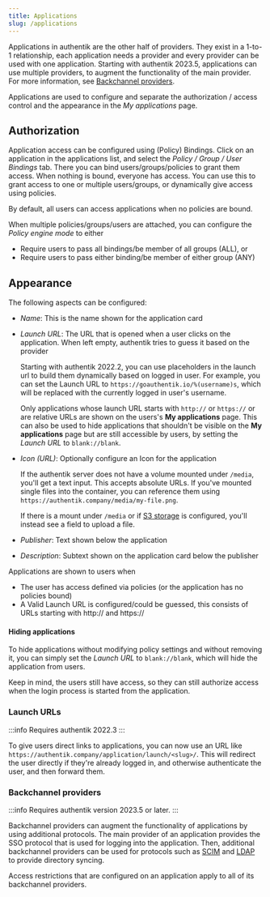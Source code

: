 ```yaml
---
title: Applications
slug: /applications
---
```


Applications in authentik are the other half of providers. They exist in a 1-to-1 relationship, each application needs a provider and every provider can be used with one application. Starting with authentik 2023.5, applications can use multiple providers, to augment the functionality of the main provider. For more information, see [Backchannel providers](#backchannel-providers).

Applications are used to configure and separate the authorization / access control and the appearance in the _My applications_ page.

## Authorization

Application access can be configured using (Policy) Bindings. Click on an application in the applications list, and select the _Policy / Group / User Bindings_ tab. There you can bind users/groups/policies to grant them access. When nothing is bound, everyone has access. You can use this to grant access to one or multiple users/groups, or dynamically give access using policies.

By default, all users can access applications when no policies are bound.

When multiple policies/groups/users are attached, you can configure the _Policy engine mode_ to either

-   Require users to pass all bindings/be member of all groups (ALL), or
-   Require users to pass either binding/be member of either group (ANY)

## Appearance

The following aspects can be configured:

-   _Name_: This is the name shown for the application card
-   _Launch URL_: The URL that is opened when a user clicks on the application. When left empty, authentik tries to guess it based on the provider

    Starting with authentik 2022.2, you can use placeholders in the launch url to build them dynamically based on logged in user. For example, you can set the Launch URL to `https://goauthentik.io/%(username)s`, which will be replaced with the currently logged in user's username.

    Only applications whose launch URL starts with `http://` or `https://` or are relative URLs are shown on the users's **My applications** page. This can also be used to hide applications that shouldn't be visible on the **My applications** page but are still accessible by users, by setting the _Launch URL_ to `blank://blank`.

-   _Icon (URL)_: Optionally configure an Icon for the application

    If the authentik server does not have a volume mounted under `/media`, you'll get a text input. This accepts absolute URLs. If you've mounted single files into the container, you can reference them using `https://authentik.company/media/my-file.png`.

    If there is a mount under `/media` or if [S3 storage](../installation/storage-s3.md) is configured, you'll instead see a field to upload a file.

-   _Publisher_: Text shown below the application
-   _Description_: Subtext shown on the application card below the publisher

Applications are shown to users when

-   The user has access defined via policies (or the application has no policies bound)
-   A Valid Launch URL is configured/could be guessed, this consists of URLs starting with http:// and https://

#### Hiding applications

To hide applications without modifying policy settings and without removing it, you can simply set the _Launch URL_ to `blank://blank`, which will hide the application from users.

Keep in mind, the users still have access, so they can still authorize access when the login process is started from the application.

### Launch URLs

:::info
Requires authentik 2022.3
:::

To give users direct links to applications, you can now use an URL like `https://authentik.company/application/launch/<slug>/`. This will redirect the user directly if they're already logged in, and otherwise authenticate the user, and then forward them.

### Backchannel providers

:::info
Requires authentik version 2023.5 or later.
:::

Backchannel providers can augment the functionality of applications by using additional protocols. The main provider of an application provides the SSO protocol that is used for logging into the application. Then, additional backchannel providers can be used for protocols such as [SCIM](../providers/scim/index.md) and [LDAP](../providers/ldap/index.md) to provide directory syncing.

Access restrictions that are configured on an application apply to all of its backchannel providers.
